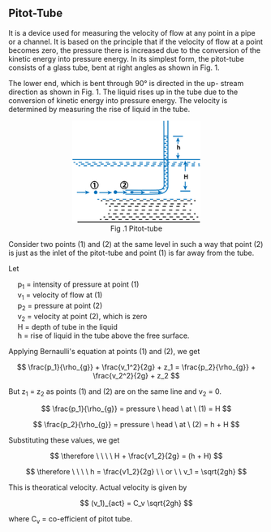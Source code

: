 <h2>Pitot-Tube</h2>

<p> It is a device used for measuring the velocity of flow at any point in a pipe or a channel. It is based on the principle that if the velocity of flow at a point becomes zero, the pressure there is increased due to the conversion of the kinetic energy into pressure energy. In its simplest form, the pitot-tube consists of a glass tube, bent at right angles as shown in Fig. 1.
</p>
<p>The lower end, which is bent through 90° is directed in the up- stream direction as shown in Fig. 1. The liquid rises up in the tube due to the conversion of kinetic energy into pressure energy. The velocity is determined by measuring the rise of liquid in the tube. </p>

<img style='margin-left: 25%; width: 50%;background-color: white;' src='./images/img1.png' />

<div style='text-align: center;'>Fig .1 Pitot-tube</div>

<p>Consider two points (1) and (2) at the same level in such a way that point (2) is just as the inlet of the pitot-tube and point (1) is far away from the tube.</p>

<p>Let</p>
&emsp; p<sub>1</sub> = intensity of pressure at point (1) <br>
&emsp; v<sub>1</sub> = velocity of flow at (1) <br>
&emsp; p<sub>2</sub> = pressure at point (2) <br>
&emsp; v<sub>2</sub> = velocity at point (2), which is zero <br>
&emsp; H = depth of tube in the liquid <br>
&emsp; h = rise of liquid in the tube above the free surface. <br>

<p>Applying Bernaulli's equation at points (1) and (2), we get</p>

$$ \frac{p_1}{\rho_{g}} + \frac{v_1^2}{2g} + z_1 = \frac{p_2}{\rho_{g}} + \frac{v_2^2}{2g} + z_2 $$

<p>But z<sub>1</sub> = z<sub>2</sub> as points (1) and (2) are on the same line and v<sub>2</sub> = 0.</p>

$$ \frac{p_1}{\rho_{g}} = pressure \ head \ at \ (1) = H $$

$$ \frac{p_2}{\rho_{g}} = pressure \ head \ at \ (2) = h + H $$

<p>Substituting these values, we get</p>

$$ \therefore \ \ \ \  H + \frac{v1_2}{2g} = (h + H) $$

$$ \therefore \ \ \ \  h = \frac{v1_2}{2g} \ \ or \ \ v_1 = \sqrt{2gh} $$

<p>This is theoratical velocity. Actual velocity is given by</p>

$$ (v_1)_{act} = C_v \sqrt{2gh} $$

<p>where C<sub>v</sub> = co-efficient of pitot tube.</p>









